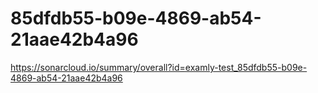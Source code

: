 # 85dfdb55-b09e-4869-ab54-21aae42b4a96
https://sonarcloud.io/summary/overall?id=examly-test_85dfdb55-b09e-4869-ab54-21aae42b4a96

